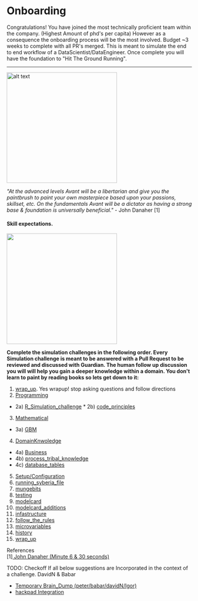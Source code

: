 # Onboarding

Congratulations! You have joined the most technically proficient team within the company. (Highest Amount of phd's per capita) 
However as a consequence the onboarding process will be the most involved. Budget ~3 weeks to complete with all PR's merged. 
This is meant to simulate the end to end workflow of a DataScientist/DataEngineer. Once complete you will have the foundation
to "Hit The Ground Running". 

***
<img src="https://upload.wikimedia.org/wikipedia/commons/7/79/AC97-0295-13_a.jpeg" alt="alt text" width="300" height="300">

*"At the advanced levels Avant will be a libertarian and give you the paintbrush to paint your own masterpiece based upon your passions, skillset, etc. 
  On the fundamentals Avant will be a dictator as having a strong base & foundation is universally beneficial."* - John Danaher [1]


#### Skill expectations.
<img src="http://www.ibm.com/developerworks/library/os-datascience/figure1.png" width="300" height="300">

**Complete the simulation challenges in the following order. Every Simulation challenge is meant to be answered with a Pull Request to be reviewed and discussed with Guardian. 
The human follow up discussion you will will help you gain a deeper knowledge within a domain. You don't learn to paint by reading books so lets get down to it:**

1) [wrap_up](https://github.com/avantcredit/onboarding/tree/master/simulations/wrap_up). Yes wrapup! stop asking questions and follow directions   
2) [Programming](https://github.com/avantcredit/onboarding/tree/master/simulations/programming)       
  * 2a) [R_Simulation_challenge](https://github.com/avantcredit/onboarding/blob/master/simulations/programming/R_simulation_challenge.md)   * 2b) [code_principles](https://github.com/avantcredit/onboarding/blob/master/simulations/programming/code_principles.md)  
3) [Mathematical](https://github.com/avantcredit/onboarding/tree/master/simulations/mathematical)   
  * 3a) [GBM](https://github.com/avantcredit/onboarding/tree/master/simulations/mathematical/gbm)    
4) [DomainKnwoledge](https://github.com/avantcredit/onboarding/tree/master/simulations/domain_knowledge)  
  * 4a) [Business](https://github.com/avantcredit/onboarding/tree/master/simulations/domain_knowledge/business)  
  * 4b) [process_tribal_knowledge](https://github.com/avantcredit/onboarding/tree/master/simulations/domain_knowledge/process_tribal_knowledge)  
  * 4c) [database_tables](https://github.com/avantcredit/onboarding/tree/master/simulations/domain_knowledge/database_tables)  
5) [Setup/Configuration](https://github.com/avantcredit/onboarding/tree/master/simulations/setup)    
6) [running_syberia_file](https://github.com/avantcredit/onboarding/tree/master/simulations/running_syberia_file)  
7) [mungebits](https://github.com/avantcredit/onboarding/tree/master/simulations/mungebits)  
8) [testing](https://github.com/avantcredit/onboarding/tree/master/simulations/testing)  
9) [modelcard](https://github.com/avantcredit/onboarding/tree/master/simulations/modelcard)  
10) [modelcard_additions](https://github.com/avantcredit/onboarding/tree/master/simulations/modelcard_additions)   
11) [infastructure](https://github.com/avantcredit/onboarding/tree/master/simulations/more_infastructure)  
12) [follow_the_rules](https://github.com/avantcredit/onboarding/tree/master/simulations/follow_the_rules)  
13) [microvariables](https://github.com/avantcredit/onboarding/tree/master/simulations/microvariables)  
14) [history](https://github.com/avantcredit/onboarding/tree/master/simulations/history)  
15) [wrap_up](https://github.com/avantcredit/onboarding/tree/master/simulations/wrap_up)



References  
  [1][ John Danaher (Minute 6 & 30 seconds)](https://www.youtube.com/watch?v=SpLKrhwGavU)

TODO:
Checkoff If all below suggestions are Incorporated in the context of a challenge. DavidN & Babar
  * [Temporary Brain_Dump (peter/babar/davidN/Igor)](https://docs.google.com/document/d/1lotfElPA7mgUxRZybu2uQ-W6VbppnHFMELV9GYzAkfM/edit)
  * [hackpad Integration](https://avantdatascience.hackpad.com/Start-Here-rmZTFkC8X3x) 


